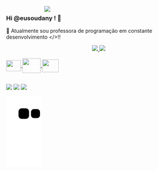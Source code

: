 <img src="https://raw.githubusercontent.com/MicaelliMedeiros/micaellimedeiros/master/image/computer-illustration.png" min-width="400px" max-width="400px" width="400px" align="right">

### Hi @eusoudany ! 👋

🔭 Atualmente sou professora de programação em constante desenvolvimento </>!!
 
 <div align="center">
  <a href="https://github.com/eusoudany">
  <img height="160em" src="https://github-readme-stats.vercel.app/api?username=eusoudany&show_icons=true&theme=radical&include_all_commits=true&count_private=true"/>
  <img height="160em" src="https://github-readme-stats.vercel.app/api/top-langs/?username=eusoudany&layout=compact&langs_count=7&theme=radical"/>

</div>

<div style="display: inline_block"><br>
  <!--icones encontrados no site https://devicon.dev/-->
   <img align="center" height="30" width="40" src="https://cdn.jsdelivr.net/gh/devicons/devicon/icons/javascript/javascript-original.svg" />
   <img align="center" height="40" width="50" img src="https://cdn.jsdelivr.net/gh/devicons/devicon/icons/css3/css3-original-wordmark.svg" />
   <img align="center" height="35" width="45" src="https://cdn.jsdelivr.net/gh/devicons/devicon/icons/html5/html5-original.svg" />
          
               
  
</div>

##

<div> 
<a href="https://instagram.com/eusoudany" target="_blank"><img src="https://img.shields.io/badge/-Instagram-%23E4405F?style=for-the-badge&logo=instagram&logoColor=white" target="_blank"></a>
 <a href = "mailto: eusoudany@gmail.com"><img src="https://img.shields.io/badge/-Gmail-%23333?style=for-the-badge&logo=gmail&logoColor=white" target="_blank"></a>
  <a href="https://www.linkedin.com/in/eusoudany/" target="_blank"><img src="https://img.shields.io/badge/-LinkedIn-%230077B5?style=for-the-badge&logo=linkedin&logoColor=white" target="_blank"></a> 
 
  ![Snake animation](https://github.com/eusoudany/eusoudany/blob/output/github-contribution-grid-snake.svg)       
                   
 
</div>

